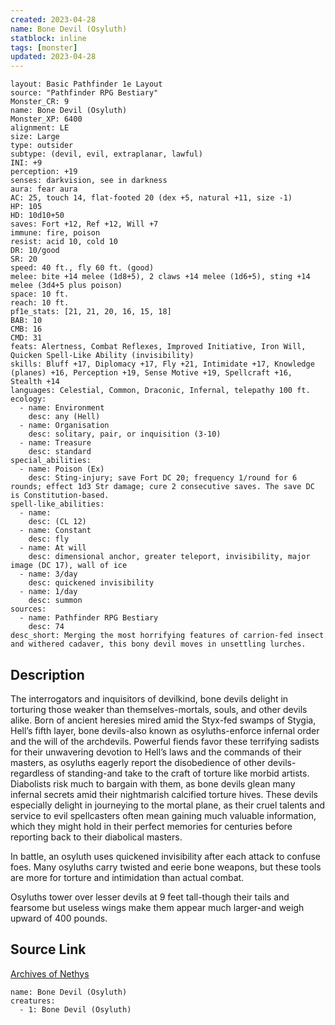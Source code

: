 ```yaml
---
created: 2023-04-28
name: Bone Devil (Osyluth)
statblock: inline
tags: [monster]
updated: 2023-04-28
---
```

```statblock
layout: Basic Pathfinder 1e Layout
source: "Pathfinder RPG Bestiary"
Monster_CR: 9
name: Bone Devil (Osyluth)
Monster_XP: 6400
alignment: LE
size: Large
type: outsider
subtype: (devil, evil, extraplanar, lawful)
INI: +9
perception: +19
senses: darkvision, see in darkness
aura: fear aura
AC: 25, touch 14, flat-footed 20 (dex +5, natural +11, size -1)
HP: 105
HD: 10d10+50
saves: Fort +12, Ref +12, Will +7
immune: fire, poison
resist: acid 10, cold 10
DR: 10/good
SR: 20
speed: 40 ft., fly 60 ft. (good)
melee: bite +14 melee (1d8+5), 2 claws +14 melee (1d6+5), sting +14 melee (3d4+5 plus poison)
space: 10 ft.
reach: 10 ft.
pf1e_stats: [21, 21, 20, 16, 15, 18]
BAB: 10
CMB: 16
CMD: 31
feats: Alertness, Combat Reflexes, Improved Initiative, Iron Will, Quicken Spell-Like Ability (invisibility)
skills: Bluff +17, Diplomacy +17, Fly +21, Intimidate +17, Knowledge (planes) +16, Perception +19, Sense Motive +19, Spellcraft +16, Stealth +14
languages: Celestial, Common, Draconic, Infernal, telepathy 100 ft.
ecology:
  - name: Environment
    desc: any (Hell)
  - name: Organisation
    desc: solitary, pair, or inquisition (3-10)
  - name: Treasure
    desc: standard
special_abilities:
  - name: Poison (Ex)
    desc: Sting-injury; save Fort DC 20; frequency 1/round for 6 rounds; effect 1d3 Str damage; cure 2 consecutive saves. The save DC is Constitution-based.
spell-like_abilities:
  - name:
    desc: (CL 12)
  - name: Constant
    desc: fly
  - name: At will
    desc: dimensional anchor, greater teleport, invisibility, major image (DC 17), wall of ice
  - name: 3/day
    desc: quickened invisibility
  - name: 1/day
    desc: summon
sources:
  - name: Pathfinder RPG Bestiary
    desc: 74
desc_short: Merging the most horrifying features of carrion-fed insect and withered cadaver, this bony devil moves in unsettling lurches.
```
## Description
The interrogators and inquisitors of devilkind, bone devils delight in torturing those weaker than themselves-mortals, souls, and other devils alike. Born of ancient heresies mired amid the Styx-fed swamps of Stygia, Hell’s fifth layer, bone devils-also known as osyluths-enforce infernal order and the will of the archdevils. Powerful fiends favor these terrifying sadists for their unwavering devotion to Hell’s laws and the commands of their masters, as osyluths eagerly report the disobedience of other devils-regardless of standing-and take to the craft of torture like morbid artists. Diabolists risk much to bargain with them, as bone devils glean many infernal secrets amid their nightmarish calcified torture hives. These devils especially delight in journeying to the mortal plane, as their cruel talents and service to evil spellcasters often mean gaining much valuable information, which they might hold in their perfect memories for centuries before reporting back to their diabolical masters.

In battle, an osyluth uses quickened invisibility after each attack to confuse foes. Many osyluths carry twisted and eerie bone weapons, but these tools are more for torture and intimidation than actual combat.

Osyluths tower over lesser devils at 9 feet tall-though their tails and fearsome but useless wings make them appear much larger-and weigh upward of 400 pounds.
## Source Link
[Archives of Nethys](https://aonprd.com/MonsterDisplay.aspx?ItemName=Bone%20Devil%20(Osyluth))
```encounter-table
name: Bone Devil (Osyluth)
creatures:
  - 1: Bone Devil (Osyluth)
```
